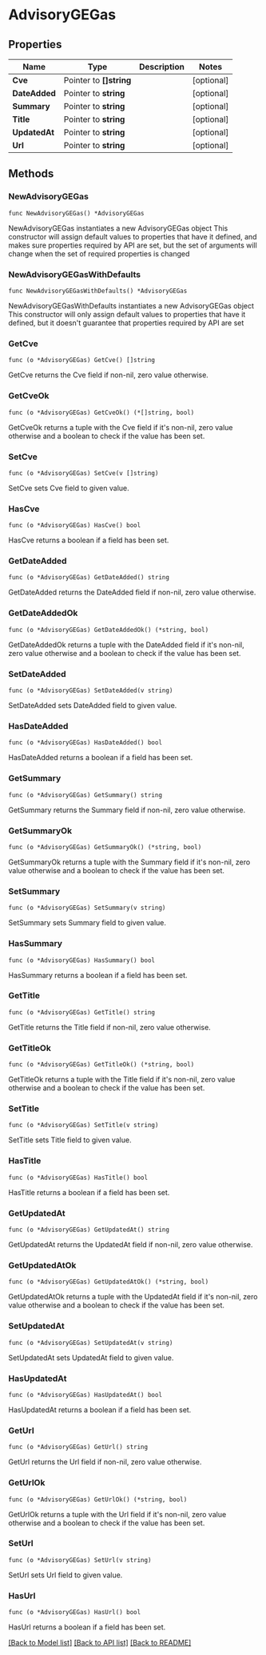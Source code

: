 # AdvisoryGEGas

## Properties

Name | Type | Description | Notes
------------ | ------------- | ------------- | -------------
**Cve** | Pointer to **[]string** |  | [optional] 
**DateAdded** | Pointer to **string** |  | [optional] 
**Summary** | Pointer to **string** |  | [optional] 
**Title** | Pointer to **string** |  | [optional] 
**UpdatedAt** | Pointer to **string** |  | [optional] 
**Url** | Pointer to **string** |  | [optional] 

## Methods

### NewAdvisoryGEGas

`func NewAdvisoryGEGas() *AdvisoryGEGas`

NewAdvisoryGEGas instantiates a new AdvisoryGEGas object
This constructor will assign default values to properties that have it defined,
and makes sure properties required by API are set, but the set of arguments
will change when the set of required properties is changed

### NewAdvisoryGEGasWithDefaults

`func NewAdvisoryGEGasWithDefaults() *AdvisoryGEGas`

NewAdvisoryGEGasWithDefaults instantiates a new AdvisoryGEGas object
This constructor will only assign default values to properties that have it defined,
but it doesn't guarantee that properties required by API are set

### GetCve

`func (o *AdvisoryGEGas) GetCve() []string`

GetCve returns the Cve field if non-nil, zero value otherwise.

### GetCveOk

`func (o *AdvisoryGEGas) GetCveOk() (*[]string, bool)`

GetCveOk returns a tuple with the Cve field if it's non-nil, zero value otherwise
and a boolean to check if the value has been set.

### SetCve

`func (o *AdvisoryGEGas) SetCve(v []string)`

SetCve sets Cve field to given value.

### HasCve

`func (o *AdvisoryGEGas) HasCve() bool`

HasCve returns a boolean if a field has been set.

### GetDateAdded

`func (o *AdvisoryGEGas) GetDateAdded() string`

GetDateAdded returns the DateAdded field if non-nil, zero value otherwise.

### GetDateAddedOk

`func (o *AdvisoryGEGas) GetDateAddedOk() (*string, bool)`

GetDateAddedOk returns a tuple with the DateAdded field if it's non-nil, zero value otherwise
and a boolean to check if the value has been set.

### SetDateAdded

`func (o *AdvisoryGEGas) SetDateAdded(v string)`

SetDateAdded sets DateAdded field to given value.

### HasDateAdded

`func (o *AdvisoryGEGas) HasDateAdded() bool`

HasDateAdded returns a boolean if a field has been set.

### GetSummary

`func (o *AdvisoryGEGas) GetSummary() string`

GetSummary returns the Summary field if non-nil, zero value otherwise.

### GetSummaryOk

`func (o *AdvisoryGEGas) GetSummaryOk() (*string, bool)`

GetSummaryOk returns a tuple with the Summary field if it's non-nil, zero value otherwise
and a boolean to check if the value has been set.

### SetSummary

`func (o *AdvisoryGEGas) SetSummary(v string)`

SetSummary sets Summary field to given value.

### HasSummary

`func (o *AdvisoryGEGas) HasSummary() bool`

HasSummary returns a boolean if a field has been set.

### GetTitle

`func (o *AdvisoryGEGas) GetTitle() string`

GetTitle returns the Title field if non-nil, zero value otherwise.

### GetTitleOk

`func (o *AdvisoryGEGas) GetTitleOk() (*string, bool)`

GetTitleOk returns a tuple with the Title field if it's non-nil, zero value otherwise
and a boolean to check if the value has been set.

### SetTitle

`func (o *AdvisoryGEGas) SetTitle(v string)`

SetTitle sets Title field to given value.

### HasTitle

`func (o *AdvisoryGEGas) HasTitle() bool`

HasTitle returns a boolean if a field has been set.

### GetUpdatedAt

`func (o *AdvisoryGEGas) GetUpdatedAt() string`

GetUpdatedAt returns the UpdatedAt field if non-nil, zero value otherwise.

### GetUpdatedAtOk

`func (o *AdvisoryGEGas) GetUpdatedAtOk() (*string, bool)`

GetUpdatedAtOk returns a tuple with the UpdatedAt field if it's non-nil, zero value otherwise
and a boolean to check if the value has been set.

### SetUpdatedAt

`func (o *AdvisoryGEGas) SetUpdatedAt(v string)`

SetUpdatedAt sets UpdatedAt field to given value.

### HasUpdatedAt

`func (o *AdvisoryGEGas) HasUpdatedAt() bool`

HasUpdatedAt returns a boolean if a field has been set.

### GetUrl

`func (o *AdvisoryGEGas) GetUrl() string`

GetUrl returns the Url field if non-nil, zero value otherwise.

### GetUrlOk

`func (o *AdvisoryGEGas) GetUrlOk() (*string, bool)`

GetUrlOk returns a tuple with the Url field if it's non-nil, zero value otherwise
and a boolean to check if the value has been set.

### SetUrl

`func (o *AdvisoryGEGas) SetUrl(v string)`

SetUrl sets Url field to given value.

### HasUrl

`func (o *AdvisoryGEGas) HasUrl() bool`

HasUrl returns a boolean if a field has been set.


[[Back to Model list]](../README.md#documentation-for-models) [[Back to API list]](../README.md#documentation-for-api-endpoints) [[Back to README]](../README.md)


